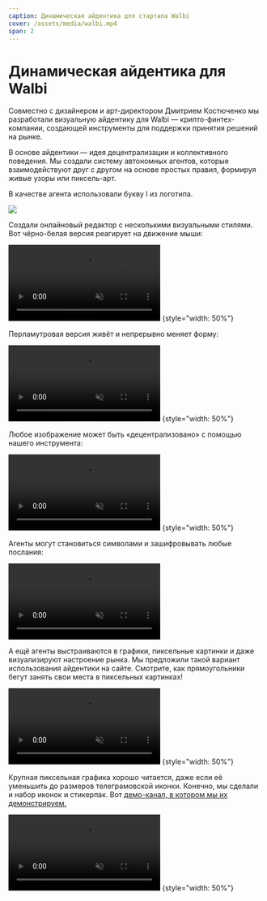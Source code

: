 ```yaml
---
caption: Динамическая айдентика для стартапа Walbi
cover: /assets/media/walbi.mp4
span: 2
---
```


# Динамическая айдентика для Walbi

Совместно с дизайнером и арт-директором Дмитрием Костюченко мы разработали визуальную айдентику для Walbi — крипто-финтех-компании, создающей инструменты для поддержки принятия решений на рынке.

В основе айдентики — идея децентрализации и коллективного поведения. Мы создали систему автономных агентов, которые взаимодействуют друг с другом на основе простых правил, формируя живые узоры или пиксель-арт.

В качестве агента использовали букву I из логотипа.

![](/assets/media/walbi/idea5.jpg)


Создали онлайновый редактор с несколькими визуальными стилями. Вот чёрно-белая версия реагирует на движение мыши:

<video autoplay muted loop src="/assets/media/result-2mouse.mp4"></video>
{style="width: 50%"}

Перламутровая версия живёт и непрерывно меняет форму:

<video autoplay muted loop src="/assets/media/result-3clusterize.mp4"></video>
{style="width: 50%"}

Любое изображение может быть «децентрализовано» с помощью нашего инструмента:

<video autoplay muted loop src="/assets/media/result-5background.mp4"></video>
{style="width: 50%"}

Агенты могут становиться символами и зашифровывать любые послания:

<video autoplay muted loop src="/assets/media/result-4text.mp4"></video>

А ещё агенты выстраиваются в графики, пиксельные картинки и даже визуализируют настроение рынка. Мы предложили такой вариант использования айдентики на сайте. Смотрите, как прямоугольники бегут занять свои места в пиксельных картинках!

<video autoplay muted loop src="/assets/media/site.mp4"></video>
{style="width: 50%"}

Крупная пиксельная графика хорошо читается, даже если её уменьшить до размеров телеграмовской иконки. Конечно, мы сделали и набор иконок и стикерпак. Вот [демо-канал, в котором мы их демонстрируем.](https://t.me/+NvQVFGTOnjcxZWY6)

<video autoplay muted loop src="/assets/media/cat.mp4"></video>
{style="width: 50%"}
